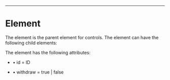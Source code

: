 

---

# Element

The <contextmenugroup> element is the parent element for <contextmenu> controls. The element can have the following child elements:

<contextmenu>

The <contextmenugroup> element has the following attributes:

- • id = ID

- • withdraw = true | false